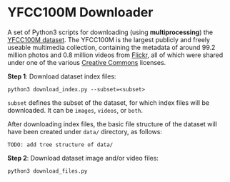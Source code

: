 # YFCC100M Downloader

A set of Python3 scripts for downloading (using **multiprocessing**) the [YFCC100M dataset](https://multimediacommons.wordpress.com/yfcc100m-core-dataset/). The YFCC100M is the largest publicly and freely useable multimedia  collection, containing  the metadata of around 99.2 million photos and  0.8 million videos from [Flickr](https://www.flickr.com/), all of which were shared under one of the various [Creative Commons](https://creativecommons.org/) licenses.

**Step 1**: Download dataset index files:

~~~
python3 download_index.py --subset=<subset>
~~~

`subset` defines the subset of the dataset, for which index files will be downloaded. It can be `images`, `videos`, or `both`.

After downloading index files, the basic file structure of the dataset will have been created under `data/` directory, as follows:

~~~
TODO: add tree structure of data/ 
~~~



**Step 2**: Download dataset image and/or video files:

~~~
python3 download_files.py
~~~